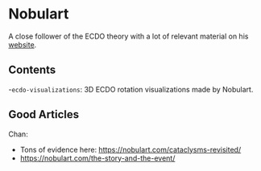 # Nobulart

A close follower of the ECDO theory with a lot of relevant material on his [website](https://nobulart.com/).

## Contents

-`ecdo-visualizations`: 3D ECDO rotation visualizations made by Nobulart.

## Good Articles

Chan:
- Tons of evidence here: https://nobulart.com/cataclysms-revisited/
- https://nobulart.com/the-story-and-the-event/